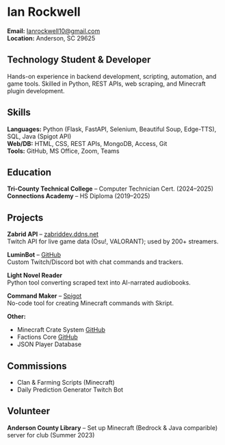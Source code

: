 # Ian Rockwell

**Email:** Ianrockwell10@gmail.com  
**Location:** Anderson, SC 29625  

## Technology Student & Developer  

Hands-on experience in backend development, scripting, automation, and game tools. Skilled in Python, REST APIs, web scraping, and Minecraft plugin development.

## Skills

**Languages:** Python (Flask, FastAPI, Selenium, Beautiful Soup, Edge-TTS), SQL, Java (Spigot API)  
**Web/DB:** HTML, CSS, REST APIs, MongoDB, Access, Git  
**Tools:** GitHub, MS Office, Zoom, Teams  

## Education

**Tri-County Technical College** – Computer Technician Cert. (2024–2025)  
**Connections Academy** – HS Diploma (2019–2025)

## Projects

**Zabrid API** – [zabriddev.ddns.net](http://zabriddev.ddns.net)  
Twitch API for live game data (Osu!, VALORANT); used by 200+ streamers.  

**LuminBot** – [GitHub](https://github.com/IanRockwell/LuminBot/wiki)  
Custom Twitch/Discord bot with chat commands and trackers.  

**Light Novel Reader**  
Python tool converting scraped text into AI-narrated audiobooks.

**Command Maker** – [Spigot](https://www.spigotmc.org/resources/zabrids-command-maker-1-17-1-19.102056/)  
No-code tool for creating Minecraft commands with Skript.

**Other:**  
- Minecraft Crate System [GitHub](https://github.com/Zabrid/Zabrid-Crate-Maker)  
- Factions Core [GitHub](https://github.com/IanRockwell/SkFactionsCore/wiki)  
- JSON Player Database  

## Commissions

- Clan & Farming Scripts (Minecraft)  
- Daily Prediction Generator Twitch Bot

## Volunteer

**Anderson County Library** – Set up Minecraft (Bedrock & Java comparible) server for club (Summer 2023)
